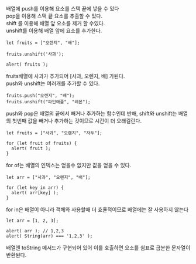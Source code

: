 배열에 push를 이용해 요소를 스택 끝에 넣을 수 있다<br>
pop을 이용해 스택 끝 요소를 추출할 수 있다.<br>
shift 를 이용해 배열 앞 요소를 제거 할 수있다.<br>
unshift를 이용해 배열 앞에 요소를 추가한다.<br>
```
let fruits = ["오렌지", "배"];

fruits.unshift('사과');

alert( fruits );
```
fruits배열에 사과가 추가되어 [사과, 오렌지, 배] 가된다.<br>
push와 unshift는 여러개를 추가할 수 있다.
```
fruits.push("오렌지", "배");
fruits.unshift("파인애플", "레몬");
```
push와 pop은 배열의 끝에서 빼거나 추가하는 함수인데 반해, shift와 unshift는 배열의 첫번째 값을 빼거나 추가하는 것이므로 시간이 더 오래걸린다.
```
let fruits = ["사과", "오렌지", "자두"];

for (let fruit of fruits) {
  alert( fruit );
}
```
for of는 배열의 인덱스는 얻을수 없지만 값을 얻을 수 있다.
```
let arr = ["사과", "오렌지", "배"];

for (let key in arr) {
  alert( arr[key] );
}
```
for in은 배열이 아니라 객체와 사용할때 더 효율적이므로 배열에는 잘 사용하지 않는다
```
let arr = [1, 2, 3];

alert( arr ); // 1,2,3
alert( String(arr) === '1,2,3' );
```
배열엔 toString 메서드가 구현되어 있어 이를 호출하면 요소를 쉼표로 굽분한 문자열이 반환된다.
